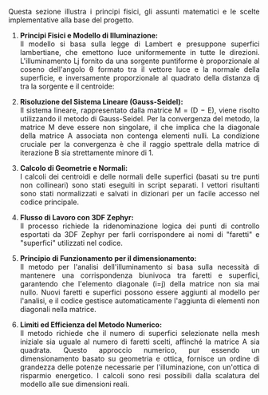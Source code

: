 <div align="justify">

Questa sezione illustra i principi fisici, gli assunti matematici e le scelte implementative alla base del progetto.

1. **Principi Fisici e Modello di Illuminazione:**  
   Il modello si basa sulla legge di Lambert e presuppone superfici lambertiane, che emettono luce uniformemente in tutte le direzioni. L'illuminamento Lj fornito da una sorgente puntiforme è proporzionale al coseno dell'angolo θ formato tra il vettore luce e la normale della superficie, e inversamente proporzionale al quadrato della distanza dj tra la sorgente e il centroide:  

2. **Risoluzione del Sistema Lineare (Gauss-Seidel):**  
Il sistema lineare, rappresentato dalla matrice M = (D − E), viene risolto utilizzando il metodo di Gauss-Seidel. Per la convergenza del metodo, la matrice M deve essere non singolare, il che implica che la diagonale della matrice A associata non contenga elementi nulli. La condizione cruciale per la convergenza è che il raggio spettrale della matrice di iterazione B sia strettamente minore di 1.

3. **Calcolo di Geometrie e Normali:**  
I calcoli dei centroidi e delle normali delle superfici (basati su tre punti non collineari) sono stati eseguiti in script separati. I vettori risultanti sono stati normalizzati e salvati in dizionari per un facile accesso nel codice principale.

4. **Flusso di Lavoro con 3DF Zephyr:**  
Il processo richiede la ridenominazione logica dei punti di controllo esportati da 3DF Zephyr per farli corrispondere ai nomi di "faretti" e "superfici" utilizzati nel codice.

5. **Principio di Funzionamento per il dimensionamento:**  
Il metodo per l'analisi dell'illuminamento si basa sulla necessità di mantenere una corrispondenza biunivoca tra faretti e superfici, garantendo che l'elemento diagonale (i=j) della matrice non sia mai nullo. Nuovi faretti e superfici possono essere aggiunti al modello per l'analisi, e il codice gestisce automaticamente l'aggiunta di elementi non diagonali nella matrice.

6. **Limiti ed Efficienza del Metodo Numerico:**  
Il metodo richiede che il numero di superfici selezionate nella mesh iniziale sia uguale al numero di faretti scelti, affinché la matrice A sia quadrata. Questo approccio numerico, pur essendo un dimensionamento basato su geometria e ottica, fornisce un ordine di grandezza delle potenze necessarie per l'illuminazione, con un'ottica di risparmio energetico. I calcoli sono resi possibili dalla scalatura del modello alle sue dimensioni reali.

</div>
